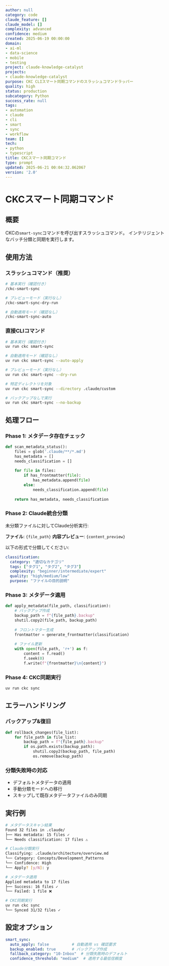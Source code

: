 ```yaml
---
author: null
category: code
claude_feature: []
claude_model: []
complexity: advanced
confidence: medium
created: 2025-06-19 00:00:00
domain:
- ai-ml
- data-science
- mobile
- testing
project: claude-knowledge-catalyst
projects:
- claude-knowledge-catalyst
purpose: CKC CLIスマート同期コマンドのスラッシュコマンドラッパー
quality: high
status: production
subcategory: Python
success_rate: null
tags:
- automation
- claude
- cli
- smart
- sync
- workflow
team: []
tech:
- python
- typescript
title: CKCスマート同期コマンド
type: prompt
updated: 2025-06-21 00:04:32.062067
version: '2.0'
---
```


# CKCスマート同期コマンド

## 概要
CKCの`smart-sync`コマンドを呼び出すスラッシュコマンド。
インテリジェントなバッチ分類と同期を実行します。

## 使用方法

### スラッシュコマンド（推奨）
```bash
# 基本実行（確認付き）
/ckc-smart-sync

# プレビューモード（実行なし）
/ckc-smart-sync-dry-run

# 自動適用モード（確認なし）
/ckc-smart-sync-auto
```

### 直接CLIコマンド
```bash
# 基本実行（確認付き）
uv run ckc smart-sync

# 自動適用モード（確認なし）
uv run ckc smart-sync --auto-apply

# プレビューモード（実行なし）
uv run ckc smart-sync --dry-run

# 特定ディレクトリを対象
uv run ckc smart-sync --directory .claude/custom

# バックアップなしで実行
uv run ckc smart-sync --no-backup
```

## 処理フロー

### Phase 1: メタデータ存在チェック
```python
def scan_metadata_status():
    files = glob('.claude/**/*.md')
    has_metadata = []
    needs_classification = []
    
    for file in files:
        if has_frontmatter(file):
            has_metadata.append(file)
        else:
            needs_classification.append(file)
    
    return has_metadata, needs_classification
```

### Phase 2: Claude統合分類
未分類ファイルに対してClaude分析実行:

**ファイル**: `{file_path}`
**内容プレビュー**: `{content_preview}`

以下の形式で分類してください:
```yaml
classification:
  category: "適切なカテゴリ"
  tags: ["タグ1", "タグ2", "タグ3"]
  complexity: "beginner/intermediate/expert"
  quality: "high/medium/low"
  purpose: "ファイルの目的説明"
```

### Phase 3: メタデータ適用
```python
def apply_metadata(file_path, classification):
    # バックアップ作成
    backup_path = f"{file_path}.backup"
    shutil.copy2(file_path, backup_path)
    
    # フロントマター生成
    frontmatter = generate_frontmatter(classification)
    
    # ファイル更新
    with open(file_path, 'r+') as f:
        content = f.read()
        f.seek(0)
        f.write(f"{frontmatter}\n{content}")
```

### Phase 4: CKC同期実行
```bash
uv run ckc sync
```

## エラーハンドリング

### バックアップ&復旧
```python
def rollback_changes(file_list):
    for file_path in file_list:
        backup_path = f"{file_path}.backup"
        if os.path.exists(backup_path):
            shutil.copy2(backup_path, file_path)
            os.remove(backup_path)
```

### 分類失敗時の対応
- デフォルトメタデータの適用
- 手動分類モードへの移行
- スキップして既存メタデータファイルのみ同期

## 実行例

```bash
# メタデータスキャン結果
Found 32 files in .claude/
├── Has metadata: 15 files ✓
└── Needs classification: 17 files ⚠️

# Claude分類実行
Classifying: .claude/architecture/overview.md
└── Category: Concepts/Development_Patterns
└── Confidence: High
└── Apply? [y/N]: y

# メタデータ適用
Applied metadata to 17 files
├── Success: 16 files ✓
└── Failed: 1 file ❌

# CKC同期実行  
uv run ckc sync
└── Synced 31/32 files ✓
```

## 設定オプション

```yaml
smart_sync:
  auto_apply: false          # 自動適用 vs 確認要求
  backup_enabled: true       # バックアップ作成
  fallback_category: "10-Inbox"  # 分類失敗時のデフォルト
  confidence_threshold: "medium"  # 適用する最低信頼度
```